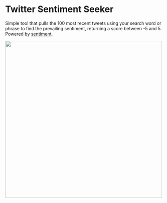 # Twitter Sentiment Seeker

Simple tool that pulls the 100 most recent tweets using your search word or phrase to find the prevailing sentiment, returning a score between -5 and 5. Powered by <a href="https://www.npmjs.com/package/sentiment">sentiment</a>. 

<img width="500px" src="https://thumbs.gfycat.com/CrispDisguisedGrayfox-max-1mb.gif">
